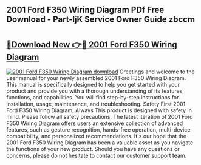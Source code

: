 ## 2001 Ford F350 Wiring Diagram PDf Free Download - Part-ljK Service Owner Guide zbccm

# <h2><a href="http://dfi242.blite.top/?on=2001+Ford+F350+Wiring+Diagram">🔗Download New 👉🔴 2001 Ford F350 Wiring Diagram</a></h2>

[![2001 Ford F350 Wiring Diagram download](https://i.imgur.com/lujVjoI.png)](http://dfi242.blite.top/?on=2001+Ford+F350+Wiring+Diagram)
Greetings and welcome to the user manual for your newly assembled 2001 Ford F350 Wiring Diagram. This manual is specifically designed to help you get started with your product and provide you with a thorough understanding of its features, functions, and capabilities. You will find step-by-step instructions for installation, usage, maintenance, and troubleshooting. Safety First 2001 Ford F350 Wiring Diagram, Always This product is designed with safety in mind. Please follow all safety precautions. The latest iteration of 2001 Ford F350 Wiring Diagram offers users an extensive collection of advanced features, such as gesture recognition, hands-free operation, multi-device compatibility, and personalized recommendations. It's our hope that the 2001 Ford F350 Wiring Diagram has been a valuable asset as you navigate the functions of your new product. Should you have any questions or concerns, please do not hesitate to contact our customer support team.
